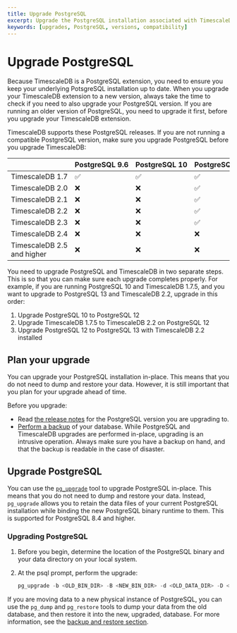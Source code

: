 ```yaml
---
title: Upgrade PostgreSQL
excerpt: Upgrade the PostgreSQL installation associated with TimescaleDB
keywords: [upgrades, PostgreSQL, versions, compatibility]
---
```


# Upgrade PostgreSQL

Because TimescaleDB is a PostgreSQL extension, you need to ensure you keep your
underlying PotsgreSQL installation up to date. When you upgrade your TimescaleDB
extension to a new version, always take the time to check if you need to also
upgrade your PostgreSQL version. If you are running an older version of
PostgreSQL, you need to upgrade it first, before you upgrade your TimescaleDB
extension.

TimescaleDB supports these PostgreSQL releases. If you are not running a
compatible PostgreSQL version, make sure you upgrade PostgreSQL before you
upgrade TimescaleDB:

||PostgreSQL&nbsp;9.6|PostgreSQL&nbsp;10|PostgreSQL&nbsp;11|PostgreSQL&nbsp;12|PostgreSQL&nbsp;13|PostgreSQL&nbsp;14|
|-|-|-|-|-|-|-|
|TimescaleDB&nbsp;1.7|&#9989;|&#9989;|&#9989;|&#9989;|&#10060;|&#10060;|
|TimescaleDB&nbsp;2.0|&#10060;|&#10060;|&#9989;|&#9989;|&#10060;|&#10060;|
|TimescaleDB&nbsp;2.1|&#10060;|&#10060;|&#9989;|&#9989;|&#9989;|&#10060;|
|TimescaleDB&nbsp;2.2|&#10060;|&#10060;|&#9989;|&#9989;|&#9989;|&#10060;|
|TimescaleDB&nbsp;2.3|&#10060;|&#10060;|&#9989;|&#9989;|&#9989;|&#10060;|
|TimescaleDB&nbsp;2.4|&#10060;|&#10060;|&#10060;|&#9989;|&#9989;|&#10060;|
|TimescaleDB&nbsp;2.5 and higher|&#10060;|&#10060;|&#10060;|&#9989;|&#9989;|&#9989;|

You need to upgrade PostgreSQL and TimescaleDB in two separate steps. This is so
that you can make sure each upgrade completes properly. For example, if you are
running PostgreSQL&nbsp;10 and TimescaleDB&nbsp;1.7.5, and you want to upgrade
to PostgreSQL&nbsp;13 and TimescaleDB&nbsp;2.2, upgrade in this order:

1.  Upgrade PostgreSQL&nbsp;10 to PostgreSQL&nbsp;12
1.  Upgrade TimescaleDB&nbsp;1.7.5 to TimescaleDB&nbsp;2.2 on PostgreSQL&nbsp;12
1.  Upgrade PostgreSQL&nbsp;12 to PostgreSQL&nbsp;13 with TimescaleDB&nbsp;2.2
   installed

## Plan your upgrade

You can upgrade your PostgreSQL installation in-place. This means
that you do not need to dump and restore your data. However, it is still
important that you plan for your upgrade ahead of time.

Before you upgrade:

*   Read [the release notes][pg-relnotes] for the PostgreSQL version you are
  upgrading to.
*   [Perform a backup][backup] of your database. While PostgreSQL and
  TimescaleDB upgrades are performed in-place, upgrading is an intrusive
  operation. Always make sure you have a backup on hand, and that the backup is
  readable in the case of disaster.

## Upgrade PostgreSQL

You can use the [`pg_upgrade`][pg_upgrade] tool to upgrade PostgreSQL in-place.
This means that you do not need to dump and restore your data. Instead,
`pg_upgrade` allows you to retain the data files of your current PostgreSQL
installation while binding the new PostgreSQL binary runtime to them. This is
supported for PostgreSQL&nbsp;8.4 and higher.

<procedure>

### Upgrading PostgreSQL

1.  Before you begin, determine the location of the PostgreSQL binary and your
    data directory on your local system.
1.  At the psql prompt, perform the upgrade:

    ```sql
    pg_upgrade -b <OLD_BIN_DIR> -B <NEW_BIN_DIR> -d <OLD_DATA_DIR> -D <NEW_DATA_DIR>
    ```

</procedure>

If you are moving data to a new physical instance of PostgreSQL, you can use the
`pg_dump` and `pg_restore` tools to dump your data from the old database, and
then restore it into the new, upgraded, database. For more information, see the [backup and restore section][backup].

[backup]: /timescaledb/:currentVersion:/how-to-guides/backup-and-restore/
[pg-relnotes]: https://www.postgresql.org/docs/release/
[pg_upgrade]: https://www.postgresql.org/docs/current/static/pgupgrade.html
